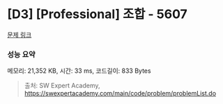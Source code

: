 # [D3] [Professional] 조합 - 5607 

[문제 링크](https://swexpertacademy.com/main/code/problem/problemDetail.do?contestProbId=AWXGKdbqczEDFAUo) 

### 성능 요약

메모리: 21,352 KB, 시간: 33 ms, 코드길이: 833 Bytes



> 출처: SW Expert Academy, https://swexpertacademy.com/main/code/problem/problemList.do